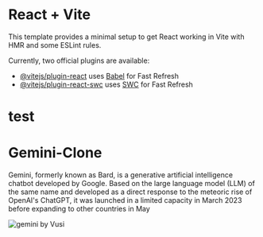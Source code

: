 # React + Vite

This template provides a minimal setup to get React working in Vite with HMR and some ESLint rules.

Currently, two official plugins are available:

- [@vitejs/plugin-react](https://github.com/vitejs/vite-plugin-react/blob/main/packages/plugin-react/README.md) uses [Babel](https://babeljs.io/) for Fast Refresh
- [@vitejs/plugin-react-swc](https://github.com/vitejs/vite-plugin-react-swc) uses [SWC](https://swc.rs/) for Fast Refresh
# test
# Gemini-Clone

Gemini, formerly known as Bard, is a generative artificial intelligence chatbot developed by Google. Based on the large language model (LLM) of the same name and developed as a direct response to the meteoric rise of OpenAI's ChatGPT, it was launched in a limited capacity in March 2023 before expanding to other countries in May


![gemini by Vusi](https://github.com/VUSI47-DEV/Gemini-Clone/assets/67586346/4ef44026-64a1-4790-b357-fb3bdfc982f1)
